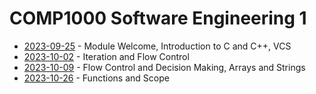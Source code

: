 # COMP1000 Software Engineering 1

- [2023-09-25](/learning-uni/COMP1000/notes/2023-09-25.md) - Module Welcome, Introduction to C and C++, VCS
- [2023-10-02](/learning-uni/COMP1000/notes/2023-10-02.md) - Iteration and Flow Control
- [2023-10-09](/learning-uni/COMP1000/notes/2023-10-09.md) - Flow Control and Decision Making, Arrays and Strings
- [2023-10-26](/learning-uni/COMP1000/notes/2023-10-16.md) - Functions and Scope